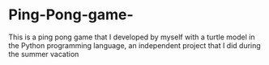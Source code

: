 # Ping-Pong-game-
This is a ping pong game that I developed by myself with a turtle model in the Python programming language, an independent project that I did during the summer vacation
